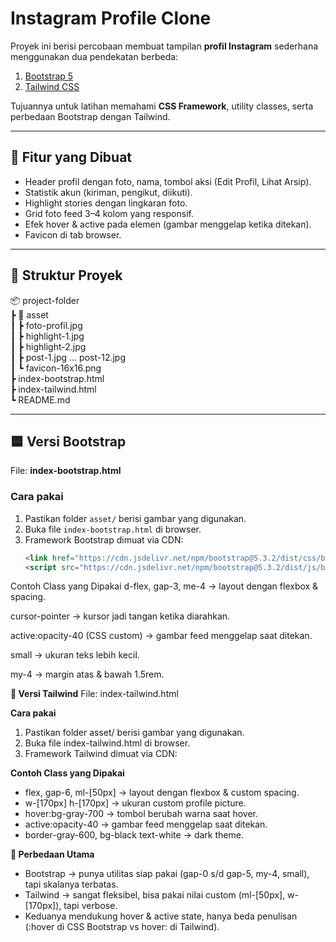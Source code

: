 # Instagram Profile Clone

Proyek ini berisi percobaan membuat tampilan **profil Instagram** sederhana menggunakan dua pendekatan berbeda:
1. [Bootstrap 5](https://getbootstrap.com)
2. [Tailwind CSS](https://tailwindcss.com)

Tujuannya untuk latihan memahami **CSS Framework**, utility classes, serta perbedaan Bootstrap dengan Tailwind.

---

## 🚀 Fitur yang Dibuat
- Header profil dengan foto, nama, tombol aksi (Edit Profil, Lihat Arsip).
- Statistik akun (kiriman, pengikut, diikuti).
- Highlight stories dengan lingkaran foto.
- Grid foto feed 3–4 kolom yang responsif.
- Efek hover & active pada elemen (gambar menggelap ketika ditekan).
- Favicon di tab browser.

---

## 📂 Struktur Proyek
📦 project-folder <br>
┣ 📂 asset <br>
┃ ┣ foto-profil.jpg <br>
┃ ┣ highlight-1.jpg <br>
┃ ┣ highlight-2.jpg <br>
┃ ┣ post-1.jpg ... post-12.jpg <br>
┃ ┗ favicon-16x16.png <br>
┣ index-bootstrap.html <br>
┣ index-tailwind.html <br>
┗ README.md <br>

---

## 🟦 Versi Bootstrap
File: **index-bootstrap.html**

### Cara pakai
1. Pastikan folder `asset/` berisi gambar yang digunakan.
2. Buka file `index-bootstrap.html` di browser.
3. Framework Bootstrap dimuat via CDN:
   ```html
   <link href="https://cdn.jsdelivr.net/npm/bootstrap@5.3.2/dist/css/bootstrap.min.css" rel="stylesheet">
   <script src="https://cdn.jsdelivr.net/npm/bootstrap@5.3.2/dist/js/bootstrap.bundle.min.js"></script>
Contoh Class yang Dipakai
d-flex, gap-3, me-4 → layout dengan flexbox & spacing.

cursor-pointer → kursor jadi tangan ketika diarahkan.

active:opacity-40 (CSS custom) → gambar feed menggelap saat ditekan.

small → ukuran teks lebih kecil.

my-4 → margin atas & bawah 1.5rem.

**🌿 Versi Tailwind**
File: index-tailwind.html

**Cara pakai**
1. Pastikan folder asset/ berisi gambar yang digunakan.
2. Buka file index-tailwind.html di browser.
3. Framework Tailwind dimuat via CDN:

<script src="https://cdn.tailwindcss.com"></script>

**Contoh Class yang Dipakai**
- flex, gap-6, ml-[50px] → layout dengan flexbox & custom spacing.
- w-[170px] h-[170px] → ukuran custom profile picture.
- hover:bg-gray-700 → tombol berubah warna saat hover.
- active:opacity-40 → gambar feed menggelap saat ditekan.
- border-gray-600, bg-black text-white → dark theme.

**📖 Perbedaan Utama**
- Bootstrap → punya utilitas siap pakai (gap-0 s/d gap-5, my-4, small), tapi skalanya terbatas.
- Tailwind → sangat fleksibel, bisa pakai nilai custom (ml-[50px], w-[170px]), tapi verbose.
- Keduanya mendukung hover & active state, hanya beda penulisan (:hover di CSS Bootstrap vs hover: di Tailwind).
